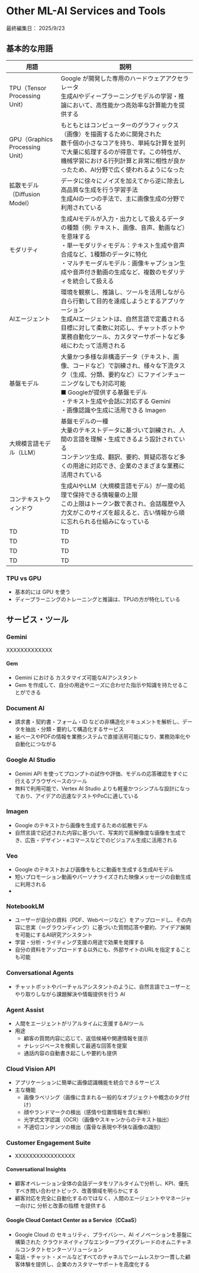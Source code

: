 # Other ML-AI Services and Tools

最終編集日： 2025/9/23

## 基本的な用語

| 用語 | 説明 |
| ---- | ---- |
| TPU（Tensor Processing Unit） | Google が開発した専用のハードウェアアクセラレータ<br>生成AIやディープラーニングモデルの学習・推論において、高性能かつ高効率な計算能力を提供する |
| GPU（Graphics Processing Unit） | もともとはコンピューターのグラフィックス（画像）を描画するために開発された<br>数千個の小さなコアを持ち、単純な計算を並列で大量に処理するのが得意です。この特性が、機械学習における行列計算と非常に相性が良かったため、AI分野で広く使われるようになった |
| 拡散モデル（Diffusion Model） | データに徐々にノイズを加えてから逆に除去し高品質な生成を行う学習手法<br>生成AIの一つの手法で、主に画像生成の分野で利用されている |
| モダリティ | 生成AIモデルが入力・出力として扱えるデータの種類（例: テキスト、画像、音声、動画など）を意味する<br>・単一モダリティモデル：テキスト生成や音声合成など、1種類のデータに特化<br>・マルチモーダルモデル：画像キャプション生成や音声付き動画の生成など、複数のモダリティを統合して扱える |
| AIエージェント | 環境を観察し、推論し、ツールを活用しながら自ら行動して目的を達成しようとするアプリケーション<br>生成AIエージェントは、自然言語で定義される目標に対して柔軟に対応し、チャットボットや業務自動化ツール、カスタマーサポートなど多岐にわたって活用される |
| 基盤モデル | 大量かつ多様な非構造データ（テキスト、画像、コードなど）で訓練され、様々な下流タスク（生成、分類、要約など）にファインチューニングなしでも対応可能<br>■ Googleが提供する基盤モデル<br>・テキスト生成や会話に対応する Gemini<br>・画像認識や生成に活用できる Imagen |
| 大規模言語モデル（LLM） | 基盤モデルの一種<br>大量のテキストデータに基づいて訓練され、人間の言語を理解・生成できるよう設計されている<br>コンテンツ生成、翻訳、要約、質疑応答など多くの用途に対応でき、企業のさまざまな業務に活用されている |
| コンテキストウィンドウ | 生成AIやLLM（大規模言語モデル）が一度の処理で保持できる情報量の上限<br>この上限はトークン数で表され、会話履歴や入力文がこのサイズを超えると、古い情報から順に忘れられる仕組みになっている |
| TD | TD |
| TD | TD |
| TD | TD |
| TD | TD |

### TPU vs GPU

* 基本的には GPU を使う
* ディープラーニングのトレーニングと推論は、TPUの方が特化している

## サービス・ツール

### Gemini

XXXXXXXXXXXXX

#### Gem

* Gemini における カスタマイズ可能なAIアシスタント
* Gem を作成して、自分の用途やニーズに合わせた指示や知識を持たせることができる

### Document AI

* 請求書・契約書・フォーム・ID などの非構造化ドキュメントを解析し、データを抽出・分類・要約して構造化するサービス
* 紙ベースやPDFの情報を業務システムで直接活用可能になり、業務効率化や自動化につながる

### Google AI Studio

* Gemini API を使ってプロンプトの試作や評価、モデルの応答確認をすぐに行えるブラウザベースのツール
* 無料で利用可能で、Vertex AI Studio よりも軽量かつシンプルな設計になっており、アイデアの迅速なテストやPoCに適している

### Imagen

* Google のテキストから画像を生成するための拡散モデル
* 自然言語で記述された内容に基づいて、写実的で高解像度な画像を生成でき、広告・デザイン・eコマースなどでのビジュアル生成に活用される

### Veo

* Google のテキストおよび画像をもとに動画を生成する生成AIモデル
* 短いプロモーション動画やパーソナライズされた映像メッセージの自動生成に利用される
* 

### NotebookLM

* ユーザーが自分の資料（PDF、Webページなど）をアップロードし、その内容に忠実（＝グラウンディング）に基づいた質問応答や要約、アイデア展開を可能にするAI研究アシスタント
* 学習・分析・ライティング支援の用途で効果を発揮する
* 自分の資料をアップロードする以外にも、外部サイトのURLを指定することも可能

### Conversational Agents

* チャットボットやバーチャルアシスタントのように、自然言語でユーザーとやり取りしながら課題解決や情報提供を行う AI

### Agent Assist

* 人間をエージェントがリアルタイムに支援するAIツール
* 用途
  * 顧客の質問内容に応じて、返信候補や関連情報を提示
  * ナレッジベースを検索して最適な回答を提案
  * 通話内容の自動書き起こしや要約も提供

### Cloud Vision API 

* アプリケーションに簡単に画像認識機能を統合できるサービス
* 主な機能
  * 画像ラベリング（画像に含まれる一般的なオブジェクトや概念のタグ付け）
  * 顔やランドマークの検出（感情や位置情報を含む解析）
  * 光学式文字認識（OCR）（画像やスキャンからのテキスト抽出）
  * 不適切コンテンツの検出（露骨な表現や不快な画像の識別）

### Customer Engagement Suite

* XXXXXXXXXXXXXXXXX

#### Conversational Insights

* 顧客オペレーション全体の会話データをリアルタイムで分析し、KPI、優先すべき問い合わせトピック、改善領域を明らかにする
* 顧客対応を完全に自動化するのではなく、人間のエージェントやマネージャー向けに 分析と改善の指標 を提供する

#### Google Cloud Contact Center as a Service（CCaaS）

* Google Cloud の セキュリティ、プライバシー、AI イノベーションを基盤に構築された クラウドネイティブなエンタープライズグレードのオムニチャネルコンタクトセンターソリューション
* 電話・チャット・メールなどすべてのチャネルでシームレスかつ一貫した顧客体験を提供し、企業のカスタマーサポートを高度化する